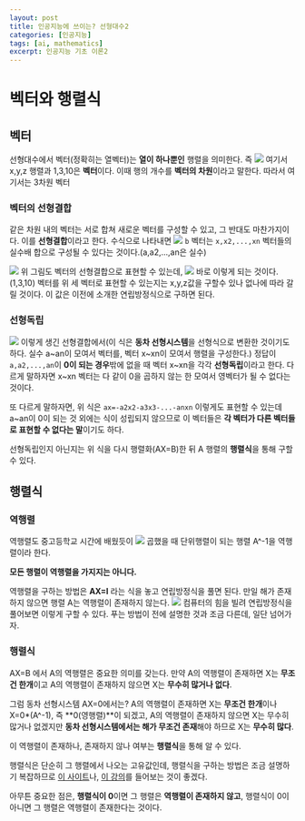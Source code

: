 ```yaml
---
layout: post
title: 인공지능에 쓰이는? 선형대수2
categories: [인공지능]
tags: [ai, mathematics]
excerpt: 인공지능 기초 이론2
---
```


# 벡터와 행렬식

## 벡터
선형대수에서 벡터(정확히는 열벡터)는 **열이 하나뿐인** 행렬을 의미한다. 즉
![](https://velog.velcdn.com/images/kaebalkreator/post/1ea8c91f-abaf-4c32-9a4b-e493347597a1/image.png)
여기서 x,y,z 행렬과 1,3,10은 **벡터**이다.
이때 행의 개수를 **벡터의 차원**이라고 말한다. 따라서 여기서는 3차원 벡터

### 벡터의 선형결합
같은 차원 내의 벡터는 서로 합쳐 새로운 벡터를 구성할 수 있고, 그 반대도 마찬가지이다. 이를 **선형결합**이라고 한다. 수식으로 나타내면
![](https://velog.velcdn.com/images/kaebalkreator/post/563bd684-ae6f-4c58-958b-e234d8c3af22/image.png)
```b``` 벡터는 ```x,x2,...,xn``` 벡터들의 실수배 합으로 구성될 수 있다는 것이다.(a,a2,...,an은 실수)

![](https://velog.velcdn.com/images/kaebalkreator/post/1ea8c91f-abaf-4c32-9a4b-e493347597a1/image.png)
위 그림도 벡터의 선형결합으로 표현할 수 있는데,
![](https://velog.velcdn.com/images/kaebalkreator/post/c9ff6b51-4281-492e-b75c-096b3c59fbd2/image.png)
바로 이렇게 되는 것이다. (1,3,10) 벡터를 위 세 벡터로 표현할 수 있는지는 x,y,z값을 구할수 있나 없나에 따라 갈릴 것이다. 이 값은 이전에 소개한 연립방정식으로 구하면 된다.

### 선형독립

![](https://velog.velcdn.com/images/kaebalkreator/post/3f64004f-1883-462f-aecd-329ee3ddc0fc/image.png)
이렇게 생긴 선형결합에서(이 식은 **동차 선형시스템**을 선형식으로 변환한 것이기도 하다. 실수 a~an이 모여서 벡터를, 벡터 x~xn이 모여서 행렬을 구성한다.)
정답이 ```a,a2,...,an```이 **0이 되는 경우**밖에 없을 때 벡터 x~xn을 각각 **선형독립**이라고 한다.
다르게 말하자면 x~xn 벡터는 다 같이 0을 곱하지 않는 한 모여서 영벡터가 될 수 없다는 것이다.

또 다르게 말하자면, 위 식은 ```ax=-a2x2-a3x3-...-anxn``` 이렇게도 표현할 수 있는데 a~an이 0이 되는 것 외에는 식이 성립되지 않으므로
이 벡터들은 **각 벡터가 다른 벡터들로 표현할 수 없다는 말**이기도 하다.

선형독립인지 아닌지는 위 식을 다시 행렬화(AX=B)한 뒤 A 행렬의 **행렬식**을 통해 구할 수 있다.

## 행렬식

### 역행렬
역행렬도 중고등학교 시간에 배웠듯이
![](https://velog.velcdn.com/images/kaebalkreator/post/a2246428-8b0b-450f-a81c-006fff35591a/image.png)
곱했을 때 단위행렬이 되는 행렬 A^-1을 역행렬이라 한다.

**모든 행렬이 역행렬을 가지지는 아니다.**

역행렬을 구하는 방법은 **AX=I** 라는 식을 놓고 연립방정식을 풀면 된다. 만일 해가 존재하지 않으면 행렬 A는 역행렬이 존재하지 않는다.
![](https://velog.velcdn.com/images/kaebalkreator/post/a6674ab0-d076-4646-987b-adfc7be8a9a7/image.png)
컴퓨터의 힘을 빌려 연립방정식을 풀어보면 이렇게 구할 수 있다. 푸는 방법이 전에 설명한 것과 조금 다른데, 일단 넘어가자.

### 행렬식
AX=B 에서 A의 역행렬은 중요한 의미를 갖는다.
만약 A의 역행렬이 존재하면 X는 **무조건 한개**이고
A의 역행렬이 존재하지 않으면 X는 **무수히 많거나 없다**.

그럼 동차 선형시스템 AX=0에서는?
A의 역행렬이 존재하면 X는 **무조건 한개**이나 X=0*(A^-1), 즉 **0(영행렬)**이 되겠고,
A의 역행렬이 존재하지 않으면 X는 무수히 많거나 없겠지만 **동차 선형시스템에서는 해가 무조건 존재**해야 하므로 X는 **무수히 많다**.

이 역행렬이 존재하나, 존재하지 않나 여부는 **행렬식**을 통해 알 수 있다.

행렬식은 단순히 그 행렬에서 나오는 고유값인데,
행렬식을 구하는 방법은 조금 설명하기 복잡하므로
[이 사이트](https://ko.wikipedia.org/wiki/%EB%9D%BC%ED%94%8C%EB%9D%BC%EC%8A%A4_%EC%A0%84%EA%B0%9C)나,
[이 강의](https://kooc.kaist.ac.kr/mathforai/lecture/347960?isDesc=false)를 들어보는 것이 좋겠다.

아무튼 중요한 점은,
**행렬식이 0**이면 그 행렬은 **역행렬이 존재하지 않고**,
행렬식이 0이 아니면 그 행렬은 역행렬이 존재한다는 것이다.
